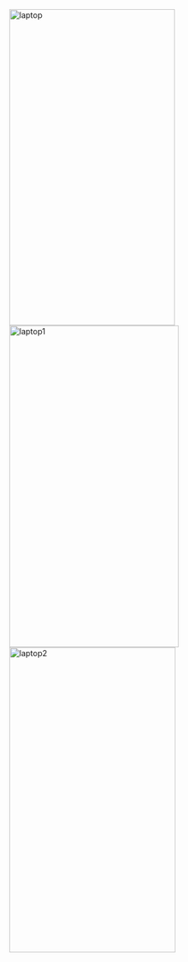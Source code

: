 <img width="297" height="566" alt="laptop" src="https://github.com/user-attachments/assets/04519411-d1c3-4d01-b398-145707e0f127" />
<img width="304" height="576" alt="laptop1" src="https://github.com/user-attachments/assets/848a5075-72d5-4a86-80e1-149f7235d908" />

<img width="298" height="546" alt="laptop2" src="https://github.com/user-attachments/assets/5bc6215d-5508-4c85-9a34-7206774b740c" />
